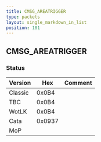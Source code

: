 ```yaml
---
title: CMSG_AREATRIGGER
type: packets
layout: single_markdown_in_list
position: 181
---
```


## CMSG_AREATRIGGER

### Status

Version    | Hex        | Comment
---------- | ---------- | ---------- 
Classic    | 0x0B4      |
TBC        | 0x0B4      |
WotLK      | 0x0B4      |
Cata       | 0x0937     |
MoP        |            |